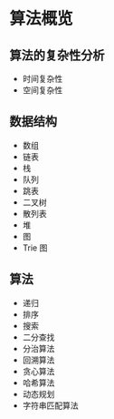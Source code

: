 # 算法概览

## 算法的复杂性分析

- 时间复杂性
- 空间复杂性

## 数据结构

- 数组
- 链表
- 栈
- 队列
- 跳表
- 二叉树
- 散列表
- 堆
- 图
- Trie 图

## 算法

- 递归
- 排序
- 搜索
- 二分查找
- 分治算法
- 回溯算法
- 贪心算法
- 哈希算法
- 动态规划
- 字符串匹配算法
